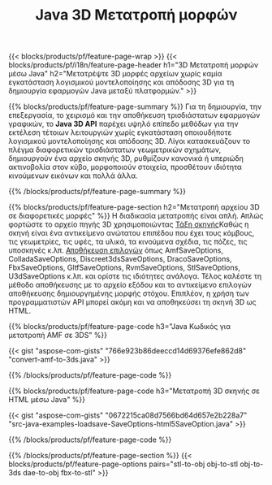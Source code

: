 ﻿---
title: Java 3D Μετατροπή μορφών
url: /el/java/conversion/
description: Μετατροπή 3D μορφών amf 3ds amf ase att dae drc dxf fbx gltf jt obj ply rvm stl u3d usdz usd vrml x με λίγες γραμμές κώδικα Java μέσω της βιβλιοθήκης Java.
---
{{< blocks/products/pf/feature-page-wrap >}}
{{< blocks/products/pf/i18n/feature-page-header h1="3D Μετατροπή μορφών μέσω Java" h2="Μετατρέψτε 3D μορφές αρχείων χωρίς καμία εγκατάσταση λογισμικού μοντελοποίησης και απόδοσης 3D για τη δημιουργία εφαρμογών Java μεταξύ πλατφορμών." >}}

{{% blocks/products/pf/feature-page-summary %}}
Για τη δημιουργία, την επεξεργασία, το χειρισμό και την αποθήκευση τρισδιάστατων εφαρμογών γραφικών, το **Java 3D API** παρέχει υψηλό επίπεδο μεθόδων για την εκτέλεση τέτοιων λειτουργιών χωρίς εγκατάσταση οποιουδήποτε λογισμικού μοντελοποίησης και απόδοσης 3D. Λίγοι κατασκευάζουν το πλέγμα διαφορετικών τρισδιάστατων γεωμετρικών σχημάτων, δημιουργούν ένα αρχείο σκηνής 3D, ρυθμίζουν κανονικά ή υπεριώδη ακτινοβολία στον κύβο, μορφοποιούν στοιχεία, προσθέτουν ιδιότητα κινούμενων εικόνων και πολλά άλλα. 

{{% /blocks/products/pf/feature-page-summary %}}

{{% blocks/products/pf/feature-page-section h2="Μετατροπή αρχείου 3D σε διαφορετικές μορφές" %}}
Η διαδικασία μετατροπής είναι απλή. Απλώς φορτώστε το αρχείο πηγής 3D χρησιμοποιώντας [Τάξη σκηνής](https://apireference.aspose.com/3d/java/com.aspose.threed/Scene)Καθώς η σκηνή είναι ένα αντικείμενο ανώτατου επιπέδου που έχει τους κόμβους, τις γεωμετρίες, τις υφές, τα υλικά, τα κινούμενα σχέδια, τις πόζες, τις υποσκηνές κ.λπ. [Αποθήκευση επιλογών](https://apireference.aspose.com/3d/java/com.aspose.threed/SaveOptions) όπως AmfSaveOptions, ColladaSaveOptions, Discreet3dsSaveOptions, DracoSaveOptions, FbxSaveOptions, GltfSaveOptions, RvmSaveOptions, StlSaveOptions, U3dSaveOptions κ.λπ. και ορίστε τις ιδιότητες ανάλογα. Τέλος καλέστε τη μέθοδο αποθήκευσης με το αρχείο εξόδου και το αντικείμενο επιλογών αποθήκευσης δημιουργημένης μορφής στόχου. Επιπλέον, η χρήση των προγραμματιστών API μπορεί ακόμη και να αποθηκεύσει τη σκηνή 3D ως HTML.


{{% blocks/products/pf/feature-page-code h3="Java Κωδικός για μετατροπή AMF σε 3DS" %}}

{{< gist "aspose-com-gists" "766e923b86deeccd14d69376efe862d8" "convert-amf-to-3ds.java" >}}

{{% /blocks/products/pf/feature-page-code %}}


{{% blocks/products/pf/feature-page-code h3="Μετατροπή 3D σκηνής σε HTML μέσω Java" %}}

{{< gist "aspose-com-gists" "0672215ca08d7566bd64d657e2b228a7" "src-java-examples-loadsave-SaveOptions-html5SaveOption.java" >}}

{{% /blocks/products/pf/feature-page-code %}}

{{% /blocks/products/pf/feature-page-section %}}
{{< blocks/products/pf/feature-page-options pairs="stl-to-obj obj-to-stl obj-to-3ds dae-to-obj fbx-to-stl" >}}